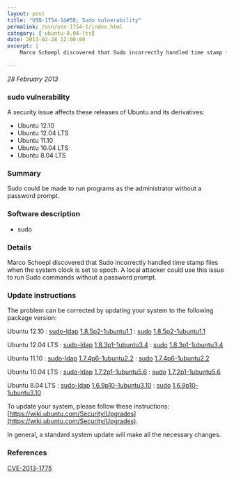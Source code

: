 ```yaml
---
layout: post
title: "USN-1754-1&#58; Sudo vulnerability"
permalink: /usn/usn-1754-1/index.html
category: [ ubuntu-8.04-lts]
date: 2013-02-28 12:00:00
excerpt: |
    Marco Schoepl discovered that Sudo incorrectly handled time stamp files when the system clock is set to epoch. A local attacker could use this issue to run Sudo commands without a password prompt. 
    
--- 
```

 
 

*28 February 2013*

### sudo vulnerability

A security issue affects these releases of Ubuntu and its derivatives:

* Ubuntu 12.10
* Ubuntu 12.04 LTS
* Ubuntu 11.10
* Ubuntu 10.04 LTS
* Ubuntu 8.04 LTS

### Summary

Sudo could be made to run programs as the administrator without a password prompt.

### Software description

* sudo 

### Details

Marco Schoepl discovered that Sudo incorrectly handled time stamp files when the system clock is set to epoch. A local attacker could use this issue to run Sudo commands without a password prompt. 

### Update instructions

The problem can be corrected by updating your system to the following package version:

Ubuntu 12.10
 : [sudo-ldap](https://launchpad.net/ubuntu/+source/sudo) <span> [1.8.5p2-1ubuntu1.1](https://launchpad.net/ubuntu/+source/sudo/1.8.5p2-1ubuntu1.1) </span> 
 : [sudo](https://launchpad.net/ubuntu/+source/sudo) <span> [1.8.5p2-1ubuntu1.1](https://launchpad.net/ubuntu/+source/sudo/1.8.5p2-1ubuntu1.1) </span> 

Ubuntu 12.04 LTS
 : [sudo-ldap](https://launchpad.net/ubuntu/+source/sudo) <span> [1.8.3p1-1ubuntu3.4](https://launchpad.net/ubuntu/+source/sudo/1.8.3p1-1ubuntu3.4) </span> 
 : [sudo](https://launchpad.net/ubuntu/+source/sudo) <span> [1.8.3p1-1ubuntu3.4](https://launchpad.net/ubuntu/+source/sudo/1.8.3p1-1ubuntu3.4) </span> 

Ubuntu 11.10
 : [sudo-ldap](https://launchpad.net/ubuntu/+source/sudo) <span> [1.7.4p6-1ubuntu2.2](https://launchpad.net/ubuntu/+source/sudo/1.7.4p6-1ubuntu2.2) </span> 
 : [sudo](https://launchpad.net/ubuntu/+source/sudo) <span> [1.7.4p6-1ubuntu2.2](https://launchpad.net/ubuntu/+source/sudo/1.7.4p6-1ubuntu2.2) </span> 

Ubuntu 10.04 LTS
 : [sudo-ldap](https://launchpad.net/ubuntu/+source/sudo) <span> [1.7.2p1-1ubuntu5.6](https://launchpad.net/ubuntu/+source/sudo/1.7.2p1-1ubuntu5.6) </span> 
 : [sudo](https://launchpad.net/ubuntu/+source/sudo) <span> [1.7.2p1-1ubuntu5.6](https://launchpad.net/ubuntu/+source/sudo/1.7.2p1-1ubuntu5.6) </span> 

Ubuntu 8.04 LTS
 : [sudo-ldap](https://launchpad.net/ubuntu/+source/sudo) <span> [1.6.9p10-1ubuntu3.10](https://launchpad.net/ubuntu/+source/sudo/1.6.9p10-1ubuntu3.10) </span> 
 : [sudo](https://launchpad.net/ubuntu/+source/sudo) <span> [1.6.9p10-1ubuntu3.10](https://launchpad.net/ubuntu/+source/sudo/1.6.9p10-1ubuntu3.10) </span> 

To update your system, please follow these instructions: [https://wiki.ubuntu.com/Security/Upgrades](https://wiki.ubuntu.com/Security/Upgrades).

In general, a standard system update will make all the necessary changes. 

### References

 
 [CVE-2013-1775](http://people.ubuntu.com/~ubuntu-security/cve/CVE-2013-1775)
 

